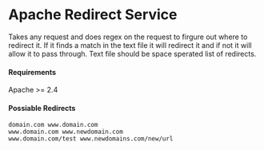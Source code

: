  Apache Redirect Service
========================
Takes any request and does regex on the request to firgure out where to redirect it. If it finds a match in the text file it will redirect it and if not it will allow it to pass through. Text file should be space sperated list of redirects.


#### Requirements
Apache >= 2.4

#### Possiable Redirects
    domain.com www.domain.com
    www.domain.com www.newdomain.com
    www.domain.com/test www.newdomains.com/new/url
    
